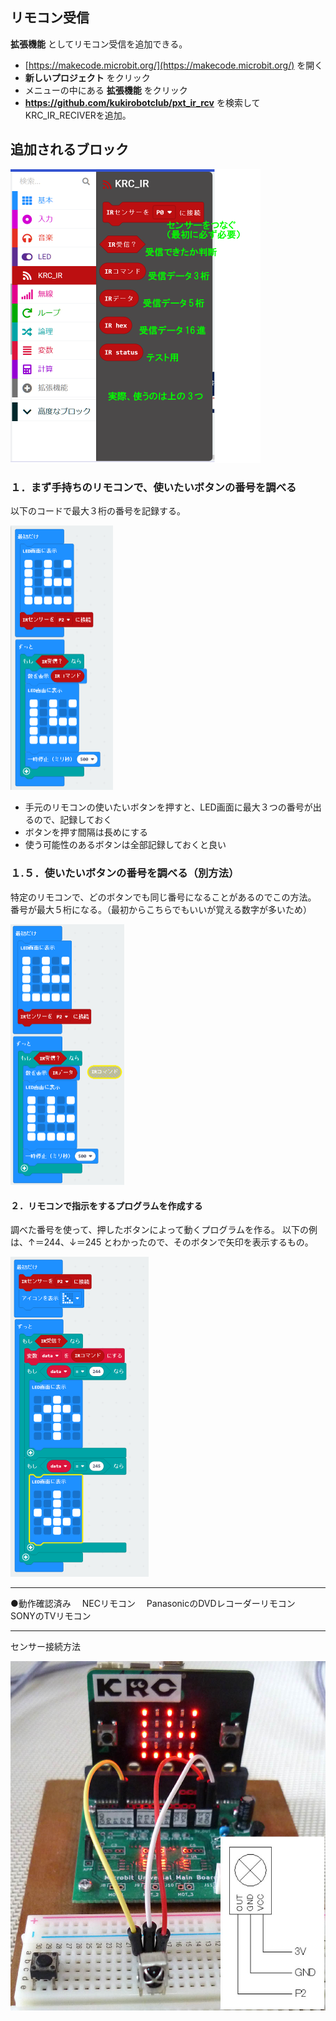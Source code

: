 
## リモコン受信

 **拡張機能** としてリモコン受信を追加できる。

* [https://makecode.microbit.org/](https://makecode.microbit.org/) を開く
* **新しいプロジェクト** をクリック
* メニューの中にある **拡張機能** をクリック
* **https://github.com/kukirobotclub/pxt_ir_rcv** を検索してKRC_IR_RECIVERを追加。

## 追加されるブロック
<img src="Block_jpn.PNG" style="zoom:50%;" />

### １．まず手持ちのリモコンで、使いたいボタンの番号を調べる
以下のコードで最大３桁の番号を記録する。

<img src="IR_read_cmd.PNG" style="zoom:50%;" />

* 手元のリモコンの使いたいボタンを押すと、LED画面に最大３つの番号が出るので、記録しておく
* ボタンを押す間隔は長めにする
* 使う可能性のあるボタンは全部記録しておくと良い

### １.５．使いたいボタンの番号を調べる（別方法）
特定のリモコンで、どのボタンでも同じ番号になることがあるのでこの方法。
番号が最大５桁になる。（最初からこちらでもいいが覚える数字が多いため）

<img src="IR_read_data.PNG" style="zoom:50%;" />

#### ２．リモコンで指示をするプログラムを作成する
調べた番号を使って、押したボタンによって動くプログラムを作る。
以下の例は、↑＝244、↓＝245 とわかったので、そのボタンで矢印を表示するもの。

<img src="sample_code.PNG" style="zoom:50%;" />



------
●動作確認済み　
NECリモコン　
PanasonicのDVDレコーダーリモコン　
SONYのTVリモコン　

------

センサー接続方法

![](sensor_conection.jpg)
